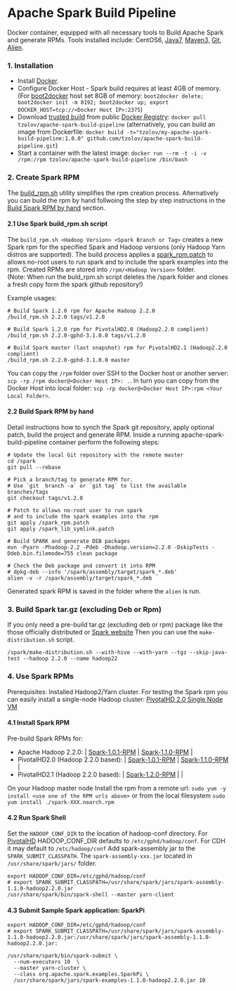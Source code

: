 Apache Spark Build Pipeline
===========================

Docker container, equipped with all necessary tools to Build Apache Spark and generate RPMs.
Tools installed include: CentOS6, [Java7](http://www.oracle.com/technetwork/java/javase/downloads/jre7-downloads-1880261.html), [Maven3](http://maven.apache.org/), [Git](https://github.com/), [Alien](http://en.wikipedia.org/wiki/Alien_(software)).

### 1. Installation

* Install [Docker](https://www.docker.io/).
* Configure Docker Host - Spark build requires at least 4GB of memory. (For [boot2docker](http://boot2docker.io/) host set 8GB of memory: `boot2docker delete; boot2docker init -m 8192; boot2docker up; export DOCKER_HOST=tcp://<Docker Host IP>:2375`)
* Download [trusted build](https://registry.hub.docker.com/u/tzolov/apache-spark-build-pipeline/) from public [Docker Registry](https://index.docker.io/): `docker pull tzolov/apache-spark-build-pipeline` (alternatively, you can build an image from Dockerfile: `docker build -t="tzolov/my-apache-spark-build-pipeline:1.0.0" github.com/tzolov/apache-spark-build-pipeline.git`)
* Start a container with the latest image: `docker run --rm -t -i -v /rpm:/rpm tzolov/apache-spark-build-pipeline /bin/bash`

### 2. Create Spark RPM
The [build_rpm.sh](https://github.com/tzolov/apache-spark-build-pipeline/blob/master/build_rpm.sh) utility simplifies the rpm creation process.
Alternatively you can build the rpm by hand follwoing the step by step instructions in the [Build Spark RPM by hand](https://github.com/tzolov/apache-spark-build-pipeline/blob/master/README.md#22-build-spark-rpm-by-hand) section. 

#### 2.1 Use Spark build_rpm.sh script
The `build_rpm.sh <Hadoop Version> <Spark Branch or Tag>` creates a new Spark rpm for the specified Spark and Hadoop versions (only Hadoop Yarn distros are supported). The build process applies a [spark_rpm.patch](https://github.com/tzolov/apache-spark-build-pipeline/blob/master/spark_rpm.patch) to allows no-root users to run spark and to include the spark examples into the rpm.
Created RPMs are stored into `/rpm/<Hadoop Version>` folder.  
(Note: When run the buld_rpm.sh script deletes the /spark folder and clones a fresh copy form the spark github repository!)

Example usages:

    # Build Spark 1.2.0 rpm for Apache Hadoop 2.2.0
    /build_rpm.sh 2.2.0 tags/v1.2.0 

	# Build Spark 1.2.0 rpm for PivotalHD2.0 (Hadoop2.2.0 complient)
    /build_rpm.sh 2.2.0-gphd-3.1.0.0 tags/v1.2.0
    
    # Build Spark master (last snapshot) rpm for PivotalHD2.1 (Hadoop2.2.0 complient)
    /build_rpm.sh 2.2.0-gphd-3.1.0.0 master
    
You can copy the `/rpm` folder over SSH to the Docker host or another server: `scp -rp /rpm docker@<Docker Host IP>: .`. In turn you can copy from the Docker Host into local folder: `scp -rp docker@<Docker Host IP>:rpm <Your Local Folder>`.
    
#### 2.2 Build Spark RPM by hand
Detail instructions how to synch the Spark git repository, apply optional patch, build the project and generate RPM. Inside a running apache-spark-build-pipeline container perform the following steps:

    # Update the local Git repository with the remote master
    cd /spark
    git pull --rebase

    # Pick a branch/tag to generate RPM for. 
    # Use `git  branch -a` or `git tag` to list the available branches/tags
    git checkout tags/v1.2.0

    # Patch to allows no-root user to run spark 
    # and to include the spark examples into the rpm
    git apply /spark_rpm.patch
    git apply /spark_lib_symlink.patch

    # Build SPARK and generate DEB packages
    mvn -Pyarn -Phadoop-2.2 -Pdeb -Dhadoop.version=2.2.0 -DskipTests -Ddeb.bin.filemode=755 clean package

    # Check the Deb package and convert it into RPM
    # dpkg-deb --info '/spark/assembly/target/spark_*.deb'
    alien -v -r /spark/assembly/target/spark_*.deb 

Generated spark RPM is saved in the folder where the `alien` is run.

### 3. Build Spark tar.gz (excluding Deb or Rpm)
If you only need a pre-build tar.gz (excluding deb or rpm) package like the those officially distributed or [Spark website](http://spark.apache.org/downloads.html) Then you can use the `make-distribution.sh` script.

    /spark/make-distribution.sh --with-hive --with-yarn --tgz --skip-java-test --hadoop 2.2.0 --name hadoop22

### 4. Use Spark RPMs

Prerequisites: Installed Hadoop2/Yarn cluster. For testing the Spark rpm you can easily install a single-node Hadoop cluster: [PivotalHD 2.0 Single Node VM](https://network.gopivotal.com/products/pivotal-hd)

#### 4.1 Install Spark RPM

Pre-build Spark RPMs for:

* Apache Hadoop 2.2.0:
| [Spark-1.0.1-RPM](https://dl.dropboxusercontent.com/u/79241625/spark/rpm/2.2.0/spark-1.0.1-3.noarch.rpm) | 
[Spark-1.1.0-RPM](https://dl.dropboxusercontent.com/u/79241625/spark/rpm/2.2.0/spark-1.1.0-3.noarch.rpm) |
* PivotalHD2.0 (Hadoop 2.2.0 based):
| [Spark-1.0.1-RPM](https://dl.dropboxusercontent.com/u/79241625/spark/rpm/2.2.0-gphd-3.0.1.0/spark-1.0.1-1.noarch.rpm) |
 [Spark-1.1.0-RPM](https://dl.dropboxusercontent.com/u/79241625/spark/rpm/2.2.0-gphd-3.0.1.0/spark-1.1.0-3.noarch.rpm) |
* PivotalHD2.1 (Hadoop 2.2.0 based):
| [Spark-1.2.0-RPM](https://dl.dropboxusercontent.com/u/79241625/spark/rpm/2.2.0-gphd-3.0.1.0/spark-1.2.0-1.noarch.rpm) |   |

On your Hadoop master node Install the rpm from a remote url: `sudo yum -y install <use one of the RPM urls above>` or from the local filesystem `sudo yum install ./spark-XXX.noarch.rpm`

#### 4.2 Run Spark Shell
Set the `HADOOP_CONF_DIR` to the location of hadoop-conf directory. For [PivotalHD](http://www.gopivotal.com/big-data/pivotal-hd) HADOOP_CONF_DIR defaults to `/etc/gphd/hadoop/conf`. For CDH it may default to `/etc/hadoop/conf`
Add spark-assembly jar to the `SPARK_SUBMIT_CLASSPATH`. The `spark-assembly-xxx.jar` located in `/usr/share/spark/jars/` folder.

    export HADOOP_CONF_DIR=/etc/gphd/hadoop/conf
    # export SPARK_SUBMIT_CLASSPATH=/usr/share/spark/jars/spark-assembly-1.1.0-hadoop2.2.0.jar
    /usr/share/spark/bin/spark-shell --master yarn-client
    
#### 4.3 Submit Sample Spark application: SparkPi

    export HADOOP_CONF_DIR=/etc/gphd/hadoop/conf
    # export SPARK_SUBMIT_CLASSPATH=/usr/share/spark/jars/spark-assembly-1.1.0-hadoop2.2.0.jar:/usr/share/spark/jars/spark-assembly-1.1.0-hadoop2.2.0.jar:

    /usr/share/spark/bin/spark-submit \
      --num-executors 10  \
      --master yarn-cluster \
      --class org.apache.spark.examples.SparkPi \
      /usr/share/spark/jars/spark-examples-1.1.0-hadoop2.2.0.jar 10
